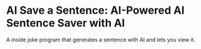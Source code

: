 # AI Save a Sentence: AI-Powered AI Sentence Saver with AI

A inside joke program that generates a sentence with AI and lets you view it.
